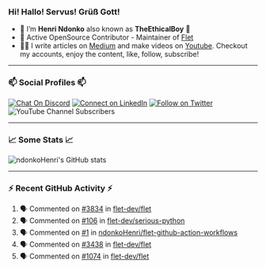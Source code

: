 ### Hi! Hallo! Servus! Grüß Gott!

- 🙂  I’m **Henri Ndonko** also known as **TheEthicalBoy** 👾
- 🚀  Active OpenSource Contributor - Maintainer of [Flet](https://github.com/flet-dev/flet) 
- 👨‍🏫  I write articles on [Medium](https://ndonkohenri.medium.com/) and make videos on [Youtube](https://youtube.com/@ndonkoHenri). Checkout my accounts, enjoy the content, like, follow, subscribe!

---

### 📫 Social Profiles 📫

[![Chat On Discord](https://img.shields.io/badge/--discord?label=Username=the_ethical_boy&logo=Discord&style=social)](https://github.com/ndonkoHenri) 
[![Connect on LinkedIn](https://img.shields.io/badge/--linkedin?label=LinkedIn&logo=LinkedIn&style=social)](https://www.linkedin.com/in/ndonkohenri) 
[![Follow on Twitter](https://img.shields.io/badge/--twitter?label=Twitter&logo=Twitter&style=social)](https://twitter.com/ndonkoHenri)
![YouTube Channel Subscribers](https://img.shields.io/youtube/channel/subscribers/UC2j9sVx0O7M8CebjMtyCuNQ?style=social&label=Youtube&link=https%3A%2F%2Fyoutube.com%2F%40ndonkoHenri)

---

### 📈 Some Stats 📈

<!-- <a href="https://github.com/ndonkoHenri">
<img src="https://github.com/ndonkoHenri/github-stats/blob/master/generated/overview.svg#gh-dark-mode-only" />
<img src="https://github.com/ndonkoHenri/github-stats/blob/master/generated/languages.svg#gh-dark-mode-only" />
<img src="https://github.com/ndonkoHenri/github-stats/blob/master/generated/overview.svg#gh-light-mode-only" />
<img src="https://github.com/ndonkoHenri/github-stats/blob/master/generated/languages.svg#gh-light-mode-only" />
</a> -->

<!-- ![ndonkoHenri's GitHub stats](https://github-readme-stats.vercel.app/api?username=ndonkoHenri&show_icons=true) -->

![ndonkoHenri's GitHub stats](https://github-readme-stats.vercel.app/api?username=ndonkoHenri&theme=tokyonight&show_icons=true&title_color=fff&text_color=fff)

<!-- [![Top Langs](https://github-readme-stats.vercel.app/api/top-langs/?username=ndonkoHenri)](https://github.com/ndonkoHenri/github-readme-stats) -->

---

### :zap: Recent GitHub Activity :zap:

<!--START_SECTION:activity-->
1. 🗣 Commented on [#3834](https://github.com/flet-dev/flet/pull/3834#issuecomment-2299809423) in [flet-dev/flet](https://github.com/flet-dev/flet)
2. 🗣 Commented on [#106](https://github.com/flet-dev/serious-python/issues/106#issuecomment-2296111001) in [flet-dev/serious-python](https://github.com/flet-dev/serious-python)
3. 🗣 Commented on [#1](https://github.com/ndonkoHenri/flet-github-action-workflows/issues/1#issuecomment-2296098044) in [ndonkoHenri/flet-github-action-workflows](https://github.com/ndonkoHenri/flet-github-action-workflows)
4. 🗣 Commented on [#3438](https://github.com/flet-dev/flet/issues/3438#issuecomment-2295342510) in [flet-dev/flet](https://github.com/flet-dev/flet)
5. 🗣 Commented on [#1074](https://github.com/flet-dev/flet/issues/1074#issuecomment-2295202587) in [flet-dev/flet](https://github.com/flet-dev/flet)
<!--END_SECTION:activity-->
